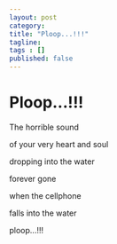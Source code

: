 ```yaml
---
layout: post
category:
title: "Ploop...!!!"
tagline:
tags : []
published: false
---
```

# Ploop...!!!

The horrible sound

of your very heart and soul

dropping into the water

forever gone

when the cellphone

falls into the water

ploop...!!!
